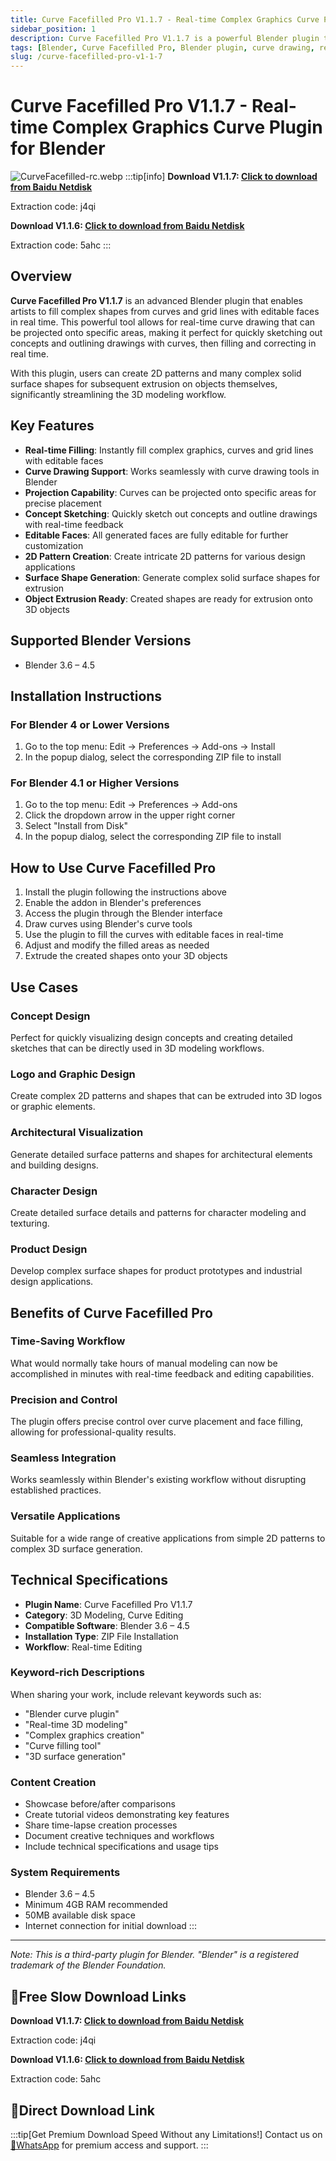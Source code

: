```yaml
---
title: Curve Facefilled Pro V1.1.7 - Real-time Complex Graphics Curve Plugin for Blender
sidebar_position: 1
description: Curve Facefilled Pro V1.1.7 is a powerful Blender plugin that allows real-time filling of complex graphics, curves and grid lines with editable faces. Create 2D patterns and complex solid surface shapes for extrusion.
tags: [Blender, Curve Facefilled Pro, Blender plugin, curve drawing, real-time editing, 3D modeling, graphic design]
slug: /curve-facefilled-pro-v1-1-7
---
```

<!--Above is frontmatter Part-generate depend on content meet Google Seo, you need to balance automation efficiency with Google’s core ranking factors—especially E-E-A-T (Experience, Expertise, Authoritativeness, Trustworthiness), -->

<!--First Part-This is Title -->
# Curve Facefilled Pro V1.1.7 - Real-time Complex Graphics Curve Plugin for Blender

<!--Second Part-This is First Banner -->
![CurveFacefilled-rc.webp](https://list.ucards.store/d/img/CurveFacefilled-rc.webp)
:::tip[info]
**Download V1.1.7: [Click to download from Baidu Netdisk](https://pan.baidu.com/s/1MBqwHgxnPKKCS8qqvsfb3A?pwd=j4qi)**

Extraction code: j4qi

**Download V1.1.6: [Click to download from Baidu Netdisk](https://pan.baidu.com/s/1p3ZFWk2AdrxnWfFm29lMLQ?pwd=5ahc)**

Extraction code: 5ahc
:::

## Overview

**Curve Facefilled Pro V1.1.7** is an advanced Blender plugin that enables artists to fill complex shapes from curves and grid lines with editable faces in real time. This powerful tool allows for real-time curve drawing that can be projected onto specific areas, making it perfect for quickly sketching out concepts and outlining drawings with curves, then filling and correcting in real time.

With this plugin, users can create 2D patterns and many complex solid surface shapes for subsequent extrusion on objects themselves, significantly streamlining the 3D modeling workflow.

## Key Features

- **Real-time Filling**: Instantly fill complex graphics, curves and grid lines with editable faces
- **Curve Drawing Support**: Works seamlessly with curve drawing tools in Blender
- **Projection Capability**: Curves can be projected onto specific areas for precise placement
- **Concept Sketching**: Quickly sketch out concepts and outline drawings with real-time feedback
- **Editable Faces**: All generated faces are fully editable for further customization
- **2D Pattern Creation**: Create intricate 2D patterns for various design applications
- **Surface Shape Generation**: Generate complex solid surface shapes for extrusion
- **Object Extrusion Ready**: Created shapes are ready for extrusion onto 3D objects

## Supported Blender Versions

- Blender 3.6 – 4.5

## Installation Instructions

### For Blender 4 or Lower Versions
1. Go to the top menu: Edit → Preferences → Add-ons → Install
2. In the popup dialog, select the corresponding ZIP file to install

### For Blender 4.1 or Higher Versions
1. Go to the top menu: Edit → Preferences → Add-ons
2. Click the dropdown arrow in the upper right corner
3. Select "Install from Disk"
4. In the popup dialog, select the corresponding ZIP file to install

## How to Use Curve Facefilled Pro

1. Install the plugin following the instructions above
2. Enable the addon in Blender's preferences
3. Access the plugin through the Blender interface
4. Draw curves using Blender's curve tools
5. Use the plugin to fill the curves with editable faces in real-time
6. Adjust and modify the filled areas as needed
7. Extrude the created shapes onto your 3D objects

## Use Cases

### Concept Design
Perfect for quickly visualizing design concepts and creating detailed sketches that can be directly used in 3D modeling workflows.

### Logo and Graphic Design
Create complex 2D patterns and shapes that can be extruded into 3D logos or graphic elements.

### Architectural Visualization
Generate detailed surface patterns and shapes for architectural elements and building designs.

### Character Design
Create detailed surface details and patterns for character modeling and texturing.

### Product Design
Develop complex surface shapes for product prototypes and industrial design applications.

## Benefits of Curve Facefilled Pro

### Time-Saving Workflow
What would normally take hours of manual modeling can now be accomplished in minutes with real-time feedback and editing capabilities.

### Precision and Control
The plugin offers precise control over curve placement and face filling, allowing for professional-quality results.

### Seamless Integration
Works seamlessly within Blender's existing workflow without disrupting established practices.

### Versatile Applications
Suitable for a wide range of creative applications from simple 2D patterns to complex 3D surface generation.

## Technical Specifications

- **Plugin Name**: Curve Facefilled Pro V1.1.7
- **Category**: 3D Modeling, Curve Editing
- **Compatible Software**: Blender 3.6 – 4.5
- **Installation Type**: ZIP File Installation
- **Workflow**: Real-time Editing

### Keyword-rich Descriptions
When sharing your work, include relevant keywords such as:
- "Blender curve plugin"
- "Real-time 3D modeling"
- "Complex graphics creation"
- "Curve filling tool"
- "3D surface generation"

### Content Creation
- Showcase before/after comparisons
- Create tutorial videos demonstrating key features
- Share time-lapse creation processes
- Document creative techniques and workflows
- Include technical specifications and usage tips



### System Requirements
- Blender 3.6 – 4.5
- Minimum 4GB RAM recommended
- 50MB available disk space
- Internet connection for initial download
:::

---

*Note: This is a third-party plugin for Blender. "Blender" is a registered trademark of the Blender Foundation.*

<!-- The Last Part-Download -->
## 🐌Free Slow Download Links

**Download V1.1.7: [Click to download from Baidu Netdisk](https://pan.baidu.com/s/1MBqwHgxnPKKCS8qqvsfb3A?pwd=j4qi)**

Extraction code: j4qi

**Download V1.1.6: [Click to download from Baidu Netdisk](https://pan.baidu.com/s/1p3ZFWk2AdrxnWfFm29lMLQ?pwd=5ahc)**

Extraction code: 5ahc

## 🚀Direct Download Link
:::tip[Get Premium Download Speed Without any Limitations!]
Contact us on [💬WhatsApp](https://wa.me/+8613237610083) for premium  access and support.
:::
